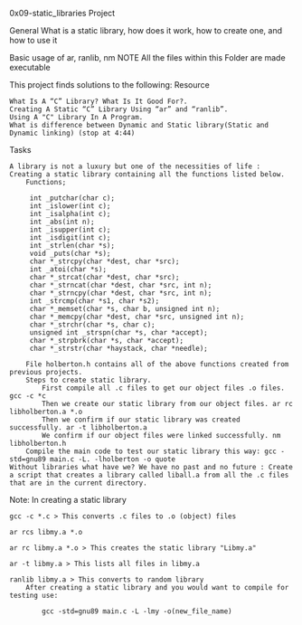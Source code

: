0x09-static_libraries Project



General What is a static library, how does it work, how to create one, and how to use it

Basic usage of ar, ranlib, nm
NOTE All the files within this Folder are made executable

This project finds solutions to the following:
Resource

    What Is A “C” Library? What Is It Good For?.
    Creating A Static “C” Library Using “ar” and “ranlib”.
    Using A "C" Library In A Program.
    What is difference between Dynamic and Static library(Static and Dynamic linking) (stop at 4:44)

Tasks

    A library is not a luxury but one of the necessities of life : Creating a static library containing all the functions listed below.
        Functions;

         int _putchar(char c);
         int _islower(int c);
         int _isalpha(int c);
         int _abs(int n);
         int _isupper(int c);
         int _isdigit(int c);
         int _strlen(char *s);
         void _puts(char *s);
         char *_strcpy(char *dest, char *src);
         int _atoi(char *s);
         char *_strcat(char *dest, char *src);
         char *_strncat(char *dest, char *src, int n);
         char *_strncpy(char *dest, char *src, int n);
         int _strcmp(char *s1, char *s2);
         char *_memset(char *s, char b, unsigned int n);
         char *_memcpy(char *dest, char *src, unsigned int n);
         char *_strchr(char *s, char c);
         unsigned int _strspn(char *s, char *accept);
         char *_strpbrk(char *s, char *accept);
         char *_strstr(char *haystack, char *needle);

        File holberton.h contains all of the above functions created from previous projects.
        Steps to create static library.
            First compile all .c files to get our object files .o files. gcc -c *c
            Then we create our static library from our object files. ar rc libholberton.a *.o
            Then we confirm if our static library was created successfully. ar -t libholberton.a
            We confirm if our object files were linked successfully. nm libholberton.h
        Compile the main code to test our static library this way: gcc -std=gnu89 main.c -L. -lholberton -o quote
    Without libraries what have we? We have no past and no future : Create a script that creates a library called liball.a from all the .c files that are in the current directory.

Note: In creating a static library

    gcc -c *.c > This converts .c files to .o (object) files

    ar rcs libmy.a *.o

    ar rc libmy.a *.o > This creates the static library "Libmy.a"

    ar -t libmy.a > This lists all files in libmy.a

    ranlib libmy.a > This converts to random library
        After creating a static library and you would want to compile for testing use:

            gcc -std=gnu89 main.c -L -lmy -o(new_file_name)


